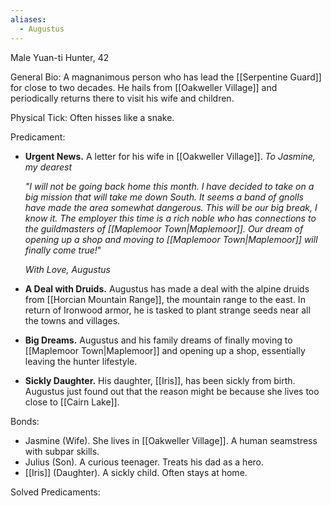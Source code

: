 ```yaml
---
aliases:
  - Augustus
---
```

Male Yuan-ti Hunter, 42

General Bio:
A magnanimous person who has lead the [[Serpentine Guard]] for close to two decades.
He hails from [[Oakweller Village]] and periodically returns there to visit his wife and children.

Physical Tick:
Often hisses like a snake.

Predicament:
- **Urgent News.** A letter for his wife in [[Oakweller Village]].
	*To Jasmine, my dearest*
	
	*"I will not be going back home this month. I have decided to take on a big mission that will take me down South. It seems a band of gnolls have made the area somewhat dangerous.*
	*This will be our big break, I know it. The employer this time is a rich noble who has connections to the guildmasters of [[Maplemoor Town|Maplemoor]]. Our dream of opening up a shop and moving to [[Maplemoor Town|Maplemoor]] will finally come true!*"
	
	*With Love, Augustus*
- **A Deal with Druids.** Augustus has made a deal with the alpine druids from [[Horcian Mountain Range]], the mountain range to the east. In return of Ironwood armor, he is tasked to plant strange seeds near all the towns and villages.
- **Big Dreams.** Augustus and his family dreams of finally moving to [[Maplemoor Town|Maplemoor]] and opening up a shop, essentially leaving the hunter lifestyle.
- **Sickly Daughter.** His daughter, [[Iris]], has been sickly from birth. Augustus just found out that the reason might be because she lives too close to [[Cairn Lake]].

Bonds:
- Jasmine (Wife). She lives in [[Oakweller Village]]. A human seamstress with subpar skills.
- Julius (Son). A curious teenager. Treats his dad as a hero.
- [[Iris]] (Daughter). A sickly child. Often stays at home.

Solved Predicaments: